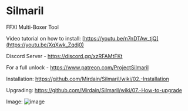 # Silmaril
FFXI Multi-Boxer Tool

Video tutorial on how to install: [https://youtu.be/n7nDTAw_tjQ](https://youtu.be/XqXwk_Zqdj0)

Discord Server - https://discord.gg/xzRFAMtFKt

For a full unlock - https://www.patreon.com/ProjectSilmaril

Installation: https://github.com/Mirdain/Silmaril/wiki/02.-Installation

Upgrading: https://github.com/Mirdain/Silmaril/wiki/07.-How-to-upgrade



Image:
![image](https://github.com/Mirdain/Silmaril/assets/34732910/f220a9c3-bb3d-4714-85f8-0a0ef7e6daf6)


